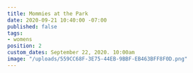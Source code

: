 ```yaml
---
title: Mommies at the Park
date: 2020-09-21 10:40:00 -07:00
published: false
tags:
- womens
position: 2
custom_dates: September 22, 2020. 10:00am
image: "/uploads/559CC68F-3E75-44EB-9BBF-EB463BFF8F0D.png"
---
```


